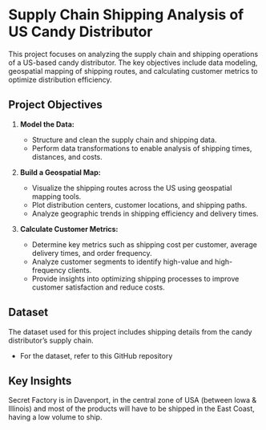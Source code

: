 # Supply Chain Shipping Analysis of US Candy Distributor

This project focuses on analyzing the supply chain and shipping operations of a US-based candy distributor. The key objectives include data modeling, geospatial mapping of shipping routes, and calculating customer metrics to optimize distribution efficiency.

## Project Objectives

1. **Model the Data:**
   - Structure and clean the supply chain and shipping data.
   - Perform data transformations to enable analysis of shipping times, distances, and costs.

2. **Build a Geospatial Map:**
   - Visualize the shipping routes across the US using geospatial mapping tools.
   - Plot distribution centers, customer locations, and shipping paths.
   - Analyze geographic trends in shipping efficiency and delivery times.

3. **Calculate Customer Metrics:**
   - Determine key metrics such as shipping cost per customer, average delivery times, and order frequency.
   - Analyze customer segments to identify high-value and high-frequency clients.
   - Provide insights into optimizing shipping processes to improve customer satisfaction and reduce costs.

## Dataset

The dataset used for this project includes shipping details from the candy distributor’s supply chain.

- For the dataset, refer to this GitHub repository


## Key Insights

Secret Factory is in Davenport, in the central zone of USA (between Iowa & Illinois) and most of the products will have to be shipped in the East Coast, having a low volume to ship.

